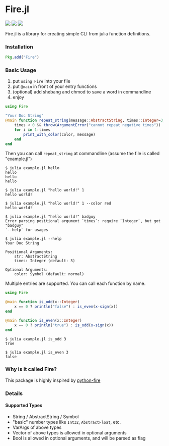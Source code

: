Fire.jl
=======

[![](http://pkg.julialang.org/badges/Fire_0.5.svg)](http://pkg.julialang.org/?pkg=Fire)
[![](http://pkg.julialang.org/badges/Fire_0.6.svg)](http://pkg.julialang.org/?pkg=Fire)
[![](http://pkg.julialang.org/badges/Fire_0.7.svg)](http://pkg.julialang.org/?pkg=Fire)

Fire.jl is a library for creating simple CLI from julia function definitions.

### Installation

```julia
Pkg.add("Fire")
```

### Basic Usage

1. put `using Fire` into your file
2. put `@main` in front of your entry functions
3. (optional) add shebang and chmod to save a word in commandline
4. enjoy

```julia
using Fire

"Your Doc String"
@main function repeat_string(message::AbstractString, times::Integer=3; color::Symbol=:normal)
    times < 0 && throw(ArgumentError("cannot repeat negative times"))
    for i in 1:times
        print_with_color(color, message)
    end
end
```

Then you can call `repeat_string` at commandline (assume the file is called "example.jl")

```
$ julia example.jl hello
hello
hello
hello

$ julia example.jl "hello world!" 1
hello world!

$ julia example.jl "hello world!" 1 --color red
hello world!

$ julia example.jl "hello world!" badguy
Error parsing positional argument `times`: require `Integer`, but got "badguy"
`--help` for usages

$ julia example.jl --help
Your Doc String

Positional Arguments:
    str: AbstractString
    times: Integer (default: 3)

Optional Arguments:
    color: Symbol (default: normal)
```

Multiple entries are supported. You can call each function by name.

```julia
using Fire

@main function is_odd(x::Integer)
    x == 0 ? println("false") : is_even(x-sign(x))
end

@main function is_even(x::Integer)
    x == 0 ? println("true") : is_odd(x-sign(x))
end
```

```
$ julia example.jl is_odd 3
true

$ julia example.jl is_even 3
false
```

### Why is it called Fire?

This package is highly inspired by [python-fire](https://github.com/google/python-fire)

### Details

#### Supported Types

- String / AbstractString / Symbol
- "basic" number types like `Int32`, `AbstractFloat`, etc.
- VarArgs of above types
- Vector of above types is allowed in optional arguments
- Bool is allowed in optional arguments, and will be parsed as flag
